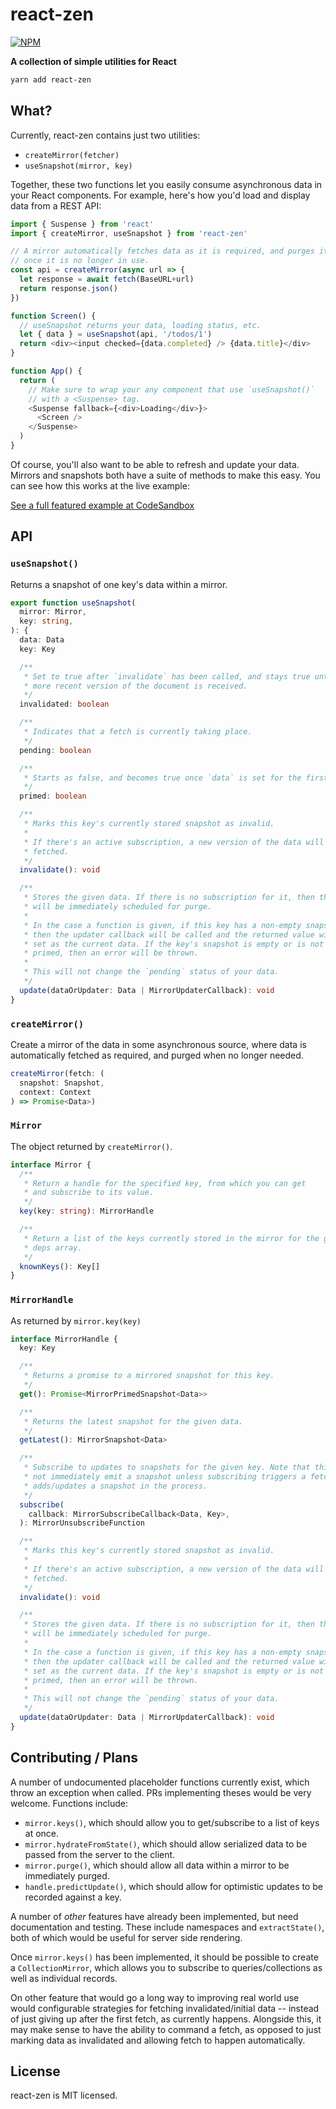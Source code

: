 react-zen
=========

<a href="https://www.npmjs.com/package/react-zen"><img alt="NPM" src="https://img.shields.io/npm/v/react-zen.svg"></a>

**A collection of simple utilities for React**

```bash
yarn add react-zen
```

What?
-----

Currently, react-zen contains just two utilities:

- `createMirror(fetcher)`
- `useSnapshot(mirror, key)`

Together, these two functions let you easily consume asynchronous data in your React components. For example, here's how you'd load and display data from a REST API:

```js
import { Suspense } from 'react'
import { createMirror, useSnapshot } from 'react-zen'

// A mirror automatically fetches data as it is required, and purges it
// once it is no longer in use.
const api = createMirror(async url => {
  let response = await fetch(BaseURL+url)
  return response.json()
})

function Screen() {
  // useSnapshot returns your data, loading status, etc.
  let { data } = useSnapshot(api, '/todos/1')
  return <div><input checked={data.completed} /> {data.title}</div>
}

function App() {
  return (
    // Make sure to wrap your any component that use `useSnapshot()`
    // with a <Suspense> tag.
    <Suspense fallback={<div>Loading</div>}>
      <Screen />
    </Suspense>
  )
}
```

Of course, you'll also want to be able to refresh and update your data. Mirrors and snapshots both have a suite of methods to make this easy. You can see how this works at the live example:

[See a full featured example at CodeSandbox](https://codesandbox.io/s/broken-water-48o94)



API
---

### `useSnapshot()`

Returns a snapshot of one key's data within a mirror.

```typescript
export function useSnapshot(
  mirror: Mirror,
  key: string,
): {
  data: Data
  key: Key

  /**
   * Set to true after `invalidate` has been called, and stays true until a
   * more recent version of the document is received.
   */
  invalidated: boolean

  /**
   * Indicates that a fetch is currently taking place.
   */
  pending: boolean

  /**
   * Starts as false, and becomes true once `data` is set for the first time.
   */
  primed: boolean

  /**
   * Marks this key's currently stored snapshot as invalid.
   *
   * If there's an active subscription, a new version of the data will be
   * fetched.
   */
  invalidate(): void

  /**
   * Stores the given data. If there is no subscription for it, then the data
   * will be immediately scheduled for purge.
   *
   * In the case a function is given, if this key has a non-empty snapshot,
   * then the updater callback will be called and the returned value will be
   * set as the current data. If the key's snapshot is empty or is not yet
   * primed, then an error will be thrown.
   *
   * This will not change the `pending` status of your data.
   */
  update(dataOrUpdater: Data | MirrorUpdaterCallback): void
}
```


### `createMirror()`

Create a mirror of the data in some asynchronous source, where data is automatically fetched as required, and purged when no longer needed.

```typescript
createMirror(fetch: (
  snapshot: Snapshot,
  context: Context
) => Promise<Data>)
```


### `Mirror`

The object returned by `createMirror()`.

```typescript
interface Mirror {
  /**
   * Return a handle for the specified key, from which you can get
   * and subscribe to its value.
   */
  key(key: string): MirrorHandle

  /**
   * Return a list of the keys currently stored in the mirror for the given
   * deps array.
   */
  knownKeys(): Key[]
}
```


### `MirrorHandle`

As returned by `mirror.key(key)`

```typescript
interface MirrorHandle {
  key: Key

  /**
   * Returns a promise to a mirrored snapshot for this key.
   */
  get(): Promise<MirrorPrimedSnapshot<Data>>

  /**
   * Returns the latest snapshot for the given data.
   */
  getLatest(): MirrorSnapshot<Data>

  /**
   * Subscribe to updates to snapshots for the given key. Note that this will
   * not immediately emit a snapshot unless subscribing triggers a fetch, and
   * adds/updates a snapshot in the process.
   */
  subscribe(
    callback: MirrorSubscribeCallback<Data, Key>,
  ): MirrorUnsubscribeFunction

  /**
   * Marks this key's currently stored snapshot as invalid.
   *
   * If there's an active subscription, a new version of the data will be
   * fetched.
   */
  invalidate(): void

  /**
   * Stores the given data. If there is no subscription for it, then the data
   * will be immediately scheduled for purge.
   *
   * In the case a function is given, if this key has a non-empty snapshot,
   * then the updater callback will be called and the returned value will be
   * set as the current data. If the key's snapshot is empty or is not yet
   * primed, then an error will be thrown.
   *
   * This will not change the `pending` status of your data.
   */
  update(dataOrUpdater: Data | MirrorUpdaterCallback): void
}
```


Contributing / Plans
--------------------

A number of undocumented placeholder functions currently exist, which throw an exception when called. PRs implementing theses would be very welcome. Functions include:

- `mirror.keys()`, which should allow you to get/subscribe to a list of keys at once. 
- `mirror.hydrateFromState()`, which should allow serialized data to be passed from the server to the client.
- `mirror.purge()`, which should allow all data within a mirror to be immediately purged.
- `handle.predictUpdate()`, which should allow for optimistic updates to be recorded against a key.

A number of *other* features have already been implemented, but need documentation and testing. These include namespaces and `extractState()`, both of which would be useful for server side rendering.

Once `mirror.keys()` has been implemented, it should be possible to create a `CollectionMirror`, which allows you to subscribe to queries/collections as well as individual records.

On other feature that would go a long way to improving real world use would configurable strategies for fetching invalidated/initial data -- instead of just giving up after the first fetch, as currently happens. Alongside this, it may make sense to have the ability to command a fetch, as opposed to just marking data as invalidated and allowing fetch to happen automatically.


License
-------

react-zen is MIT licensed.
